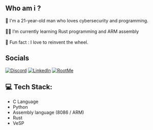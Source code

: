 ## Who am i ?
🔭 I'm a 21-year-old man who loves cybersecurity and programming.<br><br>👨‍💻 I’m currently learning Rust programming and ARM assembly<br><br>🤪 Fun fact : I love to reinvent the wheel.

## Socials
[![Discord](https://img.shields.io/badge/Discord-%237289DA.svg?logo=discord&logoColor=white)](https://discord.gg/259946187891671040) [![LinkedIn](https://img.shields.io/badge/LinkedIn-%230077B5.svg?logo=linkedin&logoColor=white)](https://linkedin.com/in/https://www.linkedin.com/in/r%C3%A9mi-hoarau/) [![RootMe](https://www.root-me.org/IMG/siteon0.svg?1574327304)](google.fr)

## 💻 Tech Stack:
- C Language
- Python
- Assembly language (8086 / ARM)
- Rust
- VeSP
